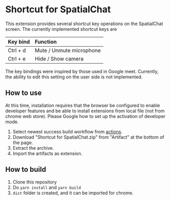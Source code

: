 # Shortcut for SpatialChat

This extension provides several shortcut key operations on the SpatialChat screen.
The currently implemented shortcut keys are

| Key bind | Function                 |
| :------- | :----------------------- |
| Ctrl + d | Mute / Unmute microphone |
| Ctrl + e | Hide / Show camera       |

The key bindings were inspired by those used in Google meet.
Currently, the ability to edit this setting on the user side is not implemented.

## How to use

At this time, installation requires that the browser be configured to enable developer features and be able to install extensions from local file (not from chrome web store).
Please Google how to set up the activation of developer mode.

1. Select newest success build workflow from [actions](https://github.com/tainakanchu/Shortcut-for-SpatialChat/actions).
2. Download "Shortcut for SpatialChat.zip" from "Artifact" at the bottom of the page.
3. Extract the archive.
4. Import the artifacts as extension.

## How to build
1. Clone this repository
2. Do `yarn install` and `yarn build`
3. `dist` folder is created, and it can be imported for chrome.
